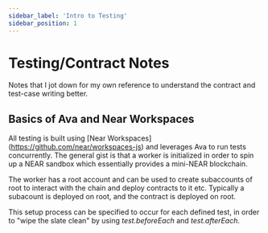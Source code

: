 ```yaml
---
sidebar_label: 'Intro to Testing'
sidebar_position: 1
---
```

# Testing/Contract Notes
Notes that I jot down for my own reference to understand the contract and test-case writing better.  

## Basics of Ava and Near Workspaces
All testing is built using [Near Workspaces] (https://github.com/near/workspaces-js) and leverages Ava to run tests concurrently. The general gist is that a worker is initialized in order to spin up a NEAR sandbox which essentially provides a mini-NEAR blockchain.  

The worker has a root account and can be used to create subaccounts of root to interact with the chain and deploy contracts to it etc. Typically a subacount is deployed on root, and the contract is deployed on root.  

This setup process can be specified to occur for each defined test, in order to "wipe the slate clean" by using *test.beforeEach* and *test.afterEach*.  
